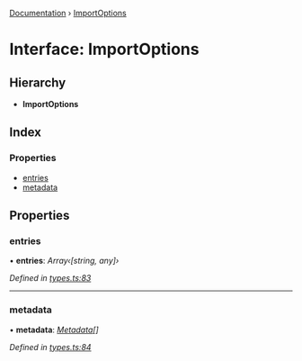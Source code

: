 [Documentation](../README.md) › [ImportOptions](importoptions.md)

# Interface: ImportOptions

## Hierarchy

* **ImportOptions**

## Index

### Properties

* [entries](importoptions.md#entries)
* [metadata](importoptions.md#metadata)

## Properties

###  entries

• **entries**: *Array‹[string, any]›*

*Defined in [types.ts:83](https://github.com/badbatch/cachemap/blob/2f4f64a/packages/core/src/types.ts#L83)*

___

###  metadata

• **metadata**: *[Metadata](metadata.md)[]*

*Defined in [types.ts:84](https://github.com/badbatch/cachemap/blob/2f4f64a/packages/core/src/types.ts#L84)*

